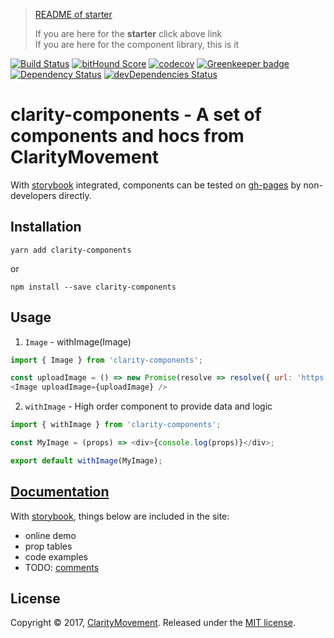 <blockquote>
  <!-- This <blockquote> will be hidden in gh-pages, because it's no gonna work there and there's better menue -->
  <a href="https://github.com/Stupidism/stupid-rc-starter/tree/master/starter">README of starter</a> 
  <p>
    If you are here for the <strong>starter</strong> click above link</br>
    If you are here for the component library, this is it</br>
  </p>
  <!-- 
    You can remove this after you started.  
    For the convenience of merging, README.md below is all yours, I will try my best not to change them.
    Also, you should change docs/starter.md as little as you can to avoid conflicts.
   -->
</blockquote>

[![Build Status](https://travis-ci.org/ClarityMovement/clarity-components.svg?branch=master)](https://travis-ci.org/Claritymovement/clarity-components) 
[![bitHound Score](https://www.bithound.io/github/Claritymovement/clarity-components/badges/score.svg)](https://www.bithound.io/github/Claritymovement/clarity-components) 
[![codecov](https://codecov.io/gh/Claritymovement/clarity-components/branch/master/graph/badge.svg)](https://codecov.io/gh/Claritymovement/clarity-components) 
[![Greenkeeper badge](https://badges.greenkeeper.io/claritymovement/clarity-components.svg)](https://greenkeeper.io/) 
[![Dependency Status](https://david-dm.org/Claritymovement/clarity-components.svg)](https://david-dm.org/Claritymovement/clarity-components) 
[![devDependencies Status](https://david-dm.org/Claritymovement/clarity-components/dev-status.svg)](https://david-dm.org/Claritymovement/clarity-components?type=dev)

# clarity-components - A set of components and hocs from ClarityMovement
With [storybook](https://github.com/storybooks/storybook) integrated, components can be tested on [gh-pages](https://claritymovement.github.io/clarity-components) by non-developers directly.

## Installation
```
yarn add clarity-components
```
or
```
npm install --save clarity-components
```

## Usage
1. `Image` - withImage(Image)

  ```js
  import { Image } from 'clarity-components';
  
  const uploadImage = () => new Promise(resolve => resolve({ url: 'https://img-url' }));
  <Image uploadImage={uploadImage} />
  ```

2. `withImage` - High order component to provide data and logic

  ```js
  import { withImage } from 'clarity-components';
  
  const MyImage = (props) => <div>{console.log(props)}</div>;
  
  export default withImage(MyImage);
  ```

## [Documentation](https://claritymovement.github.io/clarity-components/)

With [storybook](https://storybooks.js.org), things below are included in the site:
- online demo
- prop tables
- code examples
- TODO: [comments](https://github.com/storybooks/storybook/blob/master/addons/comments)

## License

Copyright © 2017, [ClarityMovement](https://github.com/ClarityMovement). Released under the [MIT license](LICENSE).

